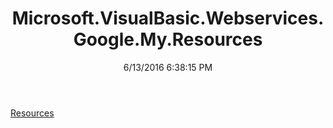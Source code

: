 ﻿---
title: Microsoft.VisualBasic.Webservices.Google.My.Resources
date: 6/13/2016 6:38:15 PM
---

[Resources](T-Microsoft.VisualBasic.Webservices.Google.My.Resources.Resources.html)
